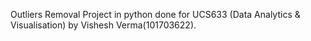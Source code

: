 Outliers Removal
Project in python done for UCS633 (Data Analytics & Visualisation) by Vishesh Verma(101703622). 